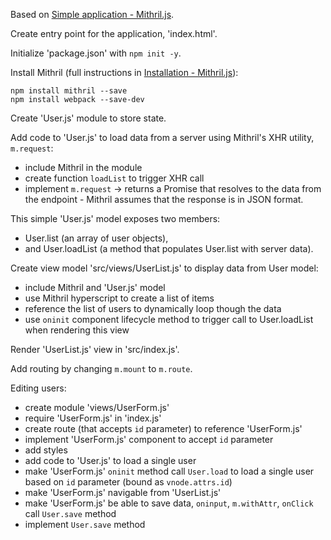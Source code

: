 Based on [Simple application - Mithril.js](http://mithril.js.org/simple-application.html).

Create entry point for the application, 'index.html'.

Initialize 'package.json' with `npm init -y`.

Install Mithril (full instructions in [Installation - Mithril.js](http://mithril.js.org/installation.html)):

    npm install mithril --save
    npm install webpack --save-dev


Create 'User.js' module to store state.

Add code to 'User.js' to load data from a server using Mithril's XHR utility, `m.request`:

- include Mithril in the module
- create function `loadList` to trigger XHR call
- implement `m.request` -> returns a Promise that resolves to the data from the endpoint - Mithril assumes that the response is in JSON format.

This simple 'User.js' model exposes two members:

- User.list (an array of user objects),
- and User.loadList (a method that populates User.list with server data).

Create view model 'src/views/UserList.js' to display data from User model:

- include Mithril and 'User.js' model
- use Mithril hyperscript to create a list of items
- reference the list of users to dynamically loop though the data
- use `oninit` component lifecycle method to trigger call to User.loadList when rendering this view

Render 'UserList.js' view in 'src/index.js'.

Add routing by changing `m.mount` to `m.route`.

Editing users:

- create module 'views/UserForm.js'
- require 'UserForm.js' in 'index.js'
- create route (that accepts `id` parameter) to reference 'UserForm.js'
- implement 'UserForm.js' component to accept `id` parameter
- add styles
- add code to 'User.js' to load a single user
- make 'UserForm.js' `oninit` method call `User.load` to load a single user based on `id` parameter (bound as `vnode.attrs.id`)
- make 'UserForm.js' navigable from 'UserList.js'
- make 'UserForm.js' be able to save data, `oninput`, `m.withAttr`, `onClick` call `User.save` method
- implement `User.save` method
